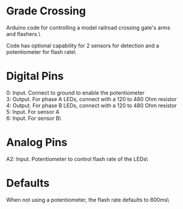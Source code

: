 # Grade Crossing
Arduino code for controlling a model railroad crossing gate's arms\
and flashers.\

Code has optional capability for 2 sensors for detection and a\
potentiometer for flash rate\

# Digital Pins
0: Input. Connect to ground to enable the potentiometer\
3: Output. For phase A LEDs, connect with a 120 to 480 Ohm resistor\
4: Output. For phase B LEDs, connect with a 120 to 480 Ohm resistor\
5: Input. For sensor A\
6: Input. For sensor B\

# Analog Pins
A2: Input. Potentiometer to control flash rate of the LEDs\

# Defaults
When not using a potentiometer, the flash rate defaults to 800ms\
